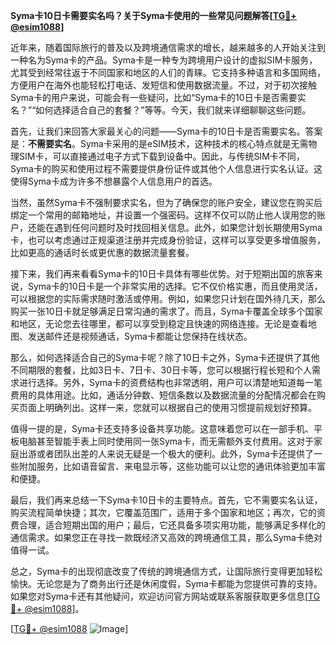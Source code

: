 **Syma卡10日卡需要实名吗？关于Syma卡使用的一些常见问题解答[[TG💪+ @esim1088](https://t.me/s/esim1088)]**

近年来，随着国际旅行的普及以及跨境通信需求的增长，越来越多的人开始关注到一种名为Syma卡的产品。Syma卡是一种专为跨境用户设计的虚拟SIM卡服务，尤其受到经常往返于不同国家和地区的人们的青睐。它支持多种语言和多国网络，方便用户在海外也能轻松打电话、发短信和使用数据流量。不过，对于初次接触Syma卡的用户来说，可能会有一些疑问，比如“Syma卡的10日卡是否需要实名？”“如何选择适合自己的套餐？”等等。今天，我们就来详细聊聊这些问题。

首先，让我们来回答大家最关心的问题——Syma卡的10日卡是否需要实名。答案是：**不需要实名**。Syma卡采用的是eSIM技术，这种技术的核心特点就是无需物理SIM卡，可以直接通过电子方式下载到设备中。因此，与传统SIM卡不同，Syma卡的购买和使用过程不需要提供身份证件或其他个人信息进行实名认证。这使得Syma卡成为许多不想暴露个人信息用户的首选。

当然，虽然Syma卡不强制要求实名，但为了确保您的账户安全，建议您在购买后绑定一个常用的邮箱地址，并设置一个强密码。这样不仅可以防止他人误用您的账户，还能在遇到任何问题时及时找回相关信息。此外，如果您计划长期使用Syma卡，也可以考虑通过正规渠道注册并完成身份验证，这样可以享受更多增值服务，比如更高的通话时长或更优惠的数据流量套餐。

接下来，我们再来看看Syma卡的10日卡具体有哪些优势。对于短期出国的旅客来说，Syma卡的10日卡是一个非常实用的选择。它不仅价格实惠，而且使用灵活，可以根据您的实际需求随时激活或停用。例如，如果您只计划在国外待几天，那么购买一张10日卡就足够满足日常沟通的需求了。而且，Syma卡覆盖全球多个国家和地区，无论您去往哪里，都可以享受到稳定且快速的网络连接。无论是查看地图、发送邮件还是视频通话，Syma卡都能让您保持在线状态。

那么，如何选择适合自己的Syma卡呢？除了10日卡之外，Syma卡还提供了其他不同期限的套餐，比如3日卡、7日卡、30日卡等，您可以根据行程长短和个人需求进行选择。另外，Syma卡的资费结构也非常透明，用户可以清楚地知道每一笔费用的具体用途。比如，通话分钟数、短信条数以及数据流量的分配情况都会在购买页面上明确列出。这样一来，您就可以根据自己的使用习惯提前规划好预算。

值得一提的是，Syma卡还支持多设备共享功能。这意味着您可以在一部手机、平板电脑甚至智能手表上同时使用同一张Syma卡，而无需额外支付费用。这对于家庭出游或者团队出差的人来说无疑是一个极大的便利。此外，Syma卡还提供了一些附加服务，比如语音留言、来电显示等，这些功能可以让您的通讯体验更加丰富和便捷。

最后，我们再来总结一下Syma卡10日卡的主要特点。首先，它不需要实名认证，购买流程简单快捷；其次，它覆盖范围广，适用于多个国家和地区；再次，它的资费合理，适合短期出国的用户；最后，它还具备多项实用功能，能够满足多样化的通信需求。如果您正在寻找一款既经济又高效的跨境通信工具，那么Syma卡绝对值得一试。

总之，Syma卡的出现彻底改变了传统的跨境通信方式，让国际旅行变得更加轻松愉快。无论您是为了商务出行还是休闲度假，Syma卡都能为您提供可靠的支持。如果您对Syma卡还有其他疑问，欢迎访问官方网站或联系客服获取更多信息[[TG💪+ @esim1088](https://t.me/s/esim1088)]。

[[TG💪+ @esim1088](https://t.me/s/esim1088) ![Image](https://i.postimg.cc/4NQfJmqS/Snipaste-2025-05-13-00-14-12.png)]